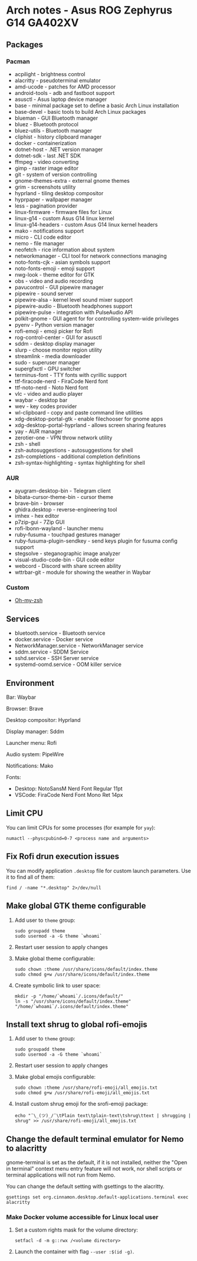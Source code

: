 # Arch notes - Asus ROG Zephyrus G14 GA402XV

## Packages

### Pacman

* acpilight - brightness control
* alacritty - pseudoterminal emulator
* amd-ucode - patches for AMD processor
* android-tools - adb and fastboot support
* asusctl - Asus laptop device manager
* base - minimal package set to define a basic Arch Linux installation
* base-devel - basic tools to build Arch Linux packages
* blueman - GUI Bluetooth manager
* bluez - Bluetooth protocol
* bluez-utils - Bluetooth manager
* cliphist - history clipboard manager
* docker - containerization
* dotnet-host - .NET version manager
* dotnet-sdk - last .NET SDK
* ffmpeg - video converting
* gimp - raster image editor
* git - system of version controlling
* gnome-themes-extra - external gnome themes
* grim - screenshots utility
* hyprland - tiling desktop compositor
* hyprpaper - wallpaper manager
* less - pagination provider
* linux-firmware - firmware files for Linux
* linux-g14 - custom Asus G14 linux kernel
* linux-g14-headers - custom Asus G14 linux kernel headers
* mako - notifications support
* micro - CLI code editor
* nemo - file manager
* neofetch - rice information about system
* networkmanager - CLI tool for network connections managing
* noto-fonts-cjk - asian symbols support
* noto-fonts-emoji - emoji support
* nwg-look - theme editor for GTK
* obs - video and audio recording
* pavucontrol - GUI pipewire manager
* pipewire - sound server
* pipewire-alsa - kernel level sound mixer support
* pipewire-audio - Bluetooth headphones support
* pipewire-pulse - integration with PulseAudio API
* polkit-gnome - GUI agent for for controlling system-wide privileges
* pyenv - Python version manager
* rofi-emoji - emoji picker for Rofi
* rog-control-center - GUI for asusctl
* sddm - desktop display manager
* slurp - choose monitor region utility
* streamlink - media downloader
* sudo - superuser manager
* supergfxctl - GPU switcher
* terminus-font - TTY fonts with cyrillic support
* ttf-firacode-nerd - FiraCode Nerd font
* ttf-noto-nerd - Noto Nerd font
* vlc - video and audio player
* waybar - desktop bar
* wev - key codes provider
* wl-clipboard - copy and paste command line utilities
* xdg-desktop-portal-gtk - enable filechooser for gnome apps
* xdg-desktop-portal-hyprland - allows screen sharing features
* yay - AUR manager
* zerotier-one - VPN throw network utility
* zsh - shell
* zsh-autosuggestions - autosuggestions for shell
* zsh-completions - additional completion definitions
* zsh-syntax-highlighting - syntax highlighting for shell

### AUR

* ayugram-desktop-bin - Telegram client
* bibata-cursor-theme-bin - cursor theme
* brave-bin - browser
* ghidra.desktop - reverse-engineering tool
* imhex - hex editor
* p7zip-gui - 7Zip GUI
* rofi-lbonn-wayland - launcher menu
* ruby-fusuma - touchpad gestures manager
* ruby-fusuma-plugin-sendkey - send keys plugin for fusuma config support
* stegsolve - steganographic image analyzer
* visual-studio-code-bin - GUI code editor
* webcord - Discord with share screen ability
* wttrbar-git - module for showing the weather in Waybar

### Custom

* [Oh-my-zsh](https://github.com/ohmyzsh/ohmyzsh/)

## Services

* bluetooth.service - Bluetooth service
* docker.service - Docker service
* NetworkManager.service - NetworkManager service
* sddm.service - SDDM Service
* sshd.service - SSH Server service
* systemd-oomd.service - OOM killer service

## Environment

Bar: Waybar

Browser: Brave

Desktop compositor: Hyprland

Display manager: Sddm

Launcher menu: Rofi

Audio system: PipeWire

Notifications: Mako

Fonts:

* Desktop: NotoSansM Nerd Font Regular 11pt
* VSCode: FiraCode Nerd Font Mono Ret 14px

## Limit CPU

You can limit CPUs for some processes (for example for `yay`):

```shell
numactl --physcpubind=0-7 <process name and arguments>
```

## Fix Rofi drun execution issues

You can modify application `.desktop` file for custom launch parameters. Use it to find all of them:

```shell
find / -name "*.desktop" 2>/dev/null
```

## Make global GTK theme configurable

1. Add user to `theme` group:

    ```shell
    sudo groupadd theme
    sudo usermod -a -G theme `whoami`
    ```

2. Restart user session to apply changes

3. Make global theme configurable:

    ```shell
    sudo chown :theme /usr/share/icons/default/index.theme
    sudo chmod g+w /usr/share/icons/default/index.theme
    ```

4. Create symbolic link to user space:

    ```shell
    mkdir -p "/home/`whoami`/.icons/default/"
    ln -s "/usr/share/icons/default/index.theme" "/home/`whoami`/.icons/default/index.theme"
    ```

## Install text shrug to global rofi-emojis

1. Add user to `theme` group:

    ```shell
    sudo groupadd theme
    sudo usermod -a -G theme `whoami`
    ```

2. Restart user session to apply changes

3. Make global emojis configurable:

    ```shell
    sudo chown :theme /usr/share/rofi-emoji/all_emojis.txt
    sudo chmod g+w /usr/share/rofi-emoji/all_emojis.txt
    ```

4. Install custom shrug emoji for the srofi-emoji package:

    ```shell
    echo "¯\_(ツ)_/¯\tPlain text\tplain-text\tshrug\ttext | shrugging | shrug" >> /usr/share/rofi-emoji/all_emojis.txt
    ```

## Change the default terminal emulator for Nemo to alacritty

gnome-terminal is set as the default, if it is not installed, neither the "Open in terminal" context menu entry feature will not work, nor shell scripts or terminal applications will not run from Nemo.

You can change the default setting with gsettings to the alacritty.

```shell
gsettings set org.cinnamon.desktop.default-applications.terminal exec alacritty
```

### Make Docker volume accessible for Linux local user

1. Set a custom rights mask for the volume directory:

    ```shell
    setfacl -d -m g::rwx /<volume directory>
    ```

2. Launch the container with flag `--user :$(id -g)`.
